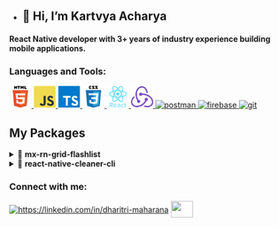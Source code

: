 - <h2>👋 Hi, I’m Kartvya Acharya</h2>

<h4>React Native developer with 3+ years of industry experience building mobile applications.</h4>

<h3 align="left">Languages and Tools:</h3>
<p align="left"> 
  <a href="https://www.w3.org/html/" target="_blank" rel="noreferrer"> <img src="https://raw.githubusercontent.com/devicons/devicon/master/icons/html5/html5-original-wordmark.svg" alt="html5" width="40" height="40"/> </a> 
  <a href="https://developer.mozilla.org/en-US/docs/Web/JavaScript" target="_blank" rel="noreferrer"> <img src="https://raw.githubusercontent.com/devicons/devicon/master/icons/javascript/javascript-original.svg" alt="javascript" width="40" height="40"/> </a> 
  <a href="https://www.typescriptlang.org/" target="_blank" rel="noreferrer"> <img src="https://raw.githubusercontent.com/devicons/devicon/master/icons/typescript/typescript-original.svg" alt="typescript" width="40" height="40"/> </a> 
  <a href="https://www.w3schools.com/css/" target="_blank" rel="noreferrer"> <img src="https://raw.githubusercontent.com/devicons/devicon/master/icons/css3/css3-original-wordmark.svg" alt="css3" width="40" height="40"/> </a> 
  <a href="https://reactjs.org/" target="_blank" rel="noreferrer"> <img src="https://raw.githubusercontent.com/devicons/devicon/master/icons/react/react-original-wordmark.svg" alt="react" width="40" height="40"/> </a> 
  <a href="https://redux.js.org" target="_blank" rel="noreferrer"> <img src="https://raw.githubusercontent.com/devicons/devicon/master/icons/redux/redux-original.svg" alt="redux" width="40" height="40"/> </a>
  <a href="https://postman.com" target="_blank" rel="noreferrer"> <img src="https://www.vectorlogo.zone/logos/getpostman/getpostman-icon.svg" alt="postman" width="40" height="40"/> </a> 
  <a href="https://firebase.google.com/" target="_blank" rel="noreferrer"> <img src="https://www.vectorlogo.zone/logos/firebase/firebase-icon.svg" alt="firebase" width="40" height="40"/> </a> 
  <a href="https://git-scm.com/" target="_blank" rel="noreferrer"> <img src="https://www.vectorlogo.zone/logos/git-scm/git-scm-icon.svg" alt="git" width="40" height="40"/> </a> 
</p>

<h2>My Packages</h2>

<details>
  <summary>📌 <b>mx-rn-grid-flashlist</b></summary>
  <br />

  [![Available on NPM](https://img.shields.io/badge/-Available_on_NPM-CB3837?style=flat&logo=npm&logoColor=FFF)](https://www.npmjs.com/package/mx-rn-grid-flashlist) 
  [![React Native](https://img.shields.io/badge/-React_Native-61DAFB?style=flat&logo=react&logoColor=FFF)](https://reactnative.dev/)
  [![Typescript](https://img.shields.io/badge/-Typescript-3178C6?style=flat&logo=typescript&logoColor=FFF)](https://www.typescriptlang.org/)
  
  <p align="center">
    A simple flatlist which is designed to help developers display data in a structured and aesthetically pleasing grid format
  </p>
  <p align="center">
    <a href="https://www.npmjs.com/package/mx-rn-grid-flashlist"><img src="https://github-readme-stats.vercel.app/api/pin/?username=kartvya&repo=mx-rn-grid-flashlist&theme=dark" /></a>
  </p>
</details>

<details>
  <summary>📌 <b>react-native-cleaner-cli</b></summary>
  <br />

  [![Available on NPM](https://img.shields.io/badge/-Available_on_NPM-CB3837?style=flat&logo=npm&logoColor=FFF)](https://www.npmjs.com/package/mx-rn-grid-flashlist) 
  [![React Native](https://img.shields.io/badge/-React_Native-61DAFB?style=flat&logo=react&logoColor=FFF)](https://reactnative.dev/)
  
  <p align="center">
    A fast and smart command-line tool to clean heavy folders, build Android release APKs, and generate zip files for sharing — specially built for React Native developers.
  </p>
  <p align="center">
    <a href="https://www.npmjs.com/package/react-native-cleaner-cli"><img src="https://github-readme-stats.vercel.app/api/pin/?username=kartvya&repo=react-native-cleaner-cli&theme=dark" /></a>
  </p>
</details>

<h3 align="left">Connect with me:</h3>
<p align="left">
<a href="https://www.linkedin.com/in/kartvya-acharya-b054401b7/" target="blank"><img align="center" src="https://raw.githubusercontent.com/rahuldkjain/github-profile-readme-generator/master/src/images/icons/Social/linked-in-alt.svg" alt="https://linkedin.com/in/dharitri-maharana" height="30" width="40" /></a>
<a href="https://leetcode.com/u/kartvyaacharya/" target="blank"><img align="center" src="https://raw.githubusercontent.com/rahuldkjain/github-profile-readme-generator/master/src/images/icons/Social/leet-code.svg" alt="" height="30" width="40" /></a>
</p>

